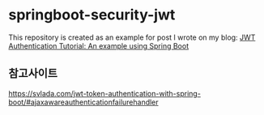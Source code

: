 # springboot-security-jwt

This repository is created as an example for post I wrote on my blog: [JWT Authentication Tutorial: An example using Spring Boot](http://svlada.com/jwt-token-authentication-with-spring-boot/)


## 참고사이트
https://svlada.com/jwt-token-authentication-with-spring-boot/#ajaxawareauthenticationfailurehandler